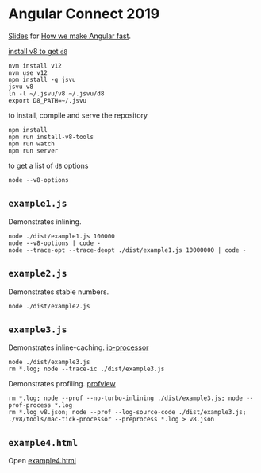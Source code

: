 # Angular Connect 2019

[Slides](https://docs.google.com/presentation/d/1o5W1sOaQ0HaPqleGCWy8cukgM5NhhRZWpx2E6KKrc10) for [How we make Angular fast](https://www.angularconnect.com/talks#misko-hevery).

[install v8 to get `d8`](https://github.com/GoogleChromeLabs/jsvu#readme)
```
nvm install v12
nvm use v12
npm install -g jsvu
jsvu v8
ln -l ~/.jsvu/v8 ~/.jsvu/d8
export D8_PATH=~/.jsvu
```

to install, compile and serve the repository
```
npm install
npm run install-v8-tools
npm run watch
npm run server
```

to get a list of `d8` options
```
node --v8-options
```

## `example1.js`

Demonstrates inlining.
```
node ./dist/example1.js 100000
node --v8-options | code -
node --trace-opt --trace-deopt ./dist/example1.js 10000000 | code -
```


## `example2.js`

Demonstrates stable numbers.
```
node ./dist/example2.js
```


## `example3.js`

Demonstrates inline-caching. [ip-processor](http://localhost:8080/v8/tools/ic-explorer.html)

```
node ./dist/example3.js
rm *.log; node --trace-ic ./dist/example3.js
```

Demonstrates profiling. [profview](http://localhost:8080/v8/tools/profview/index.html)

```
rm *.log; node --prof --no-turbo-inlining ./dist/example3.js; node --prof-process *.log 
rm *.log v8.json; node --prof --log-source-code ./dist/example3.js; ./v8/tools/mac-tick-processor --preprocess *.log > v8.json
```

## `example4.html`

Open [example4.html](http://localhost:8080/example4.html)